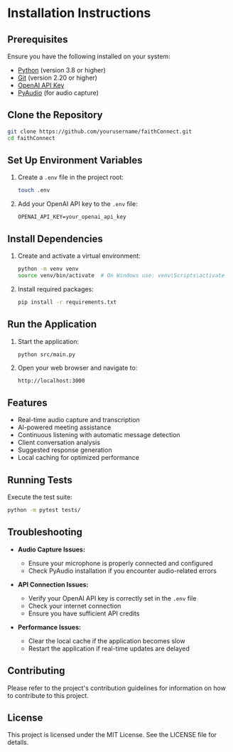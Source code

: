# Installation Instructions

## Prerequisites

Ensure you have the following installed on your system:

- [Python](https://www.python.org/downloads/) (version 3.8 or higher)
- [Git](https://git-scm.com/downloads) (version 2.20 or higher)
- [OpenAI API Key](https://platform.openai.com/api-keys)
- [PyAudio](https://people.csail.mit.edu/hubert/pyaudio/) (for audio capture)

## Clone the Repository

```bash
git clone https://github.com/yourusername/faithConnect.git
cd faithConnect
```

## Set Up Environment Variables

1. Create a `.env` file in the project root:

    ```bash
    touch .env
    ```

2. Add your OpenAI API key to the `.env` file:

    ```env
    OPENAI_API_KEY=your_openai_api_key
    ```

## Install Dependencies

1. Create and activate a virtual environment:

    ```bash
    python -m venv venv
    source venv/bin/activate  # On Windows use: venv\Scripts\activate
    ```

2. Install required packages:

    ```bash
    pip install -r requirements.txt
    ```

## Run the Application

1. Start the application:

    ```bash
    python src/main.py
    ```

2. Open your web browser and navigate to:

    ```
    http://localhost:3000
    ```

## Features

- Real-time audio capture and transcription
- AI-powered meeting assistance
- Continuous listening with automatic message detection
- Client conversation analysis
- Suggested response generation
- Local caching for optimized performance

## Running Tests

Execute the test suite:

```bash
python -m pytest tests/
```

## Troubleshooting

- **Audio Capture Issues:**
  - Ensure your microphone is properly connected and configured
  - Check PyAudio installation if you encounter audio-related errors
  
- **API Connection Issues:**
  - Verify your OpenAI API key is correctly set in the `.env` file
  - Check your internet connection
  - Ensure you have sufficient API credits

- **Performance Issues:**
  - Clear the local cache if the application becomes slow
  - Restart the application if real-time updates are delayed

## Contributing

Please refer to the project's contribution guidelines for information on how to contribute to this project.

## License

This project is licensed under the MIT License. See the LICENSE file for details.
